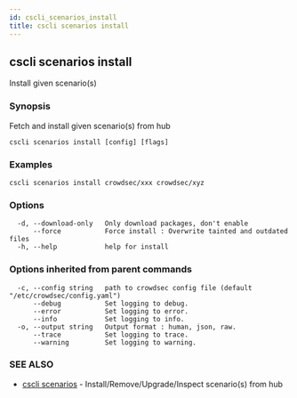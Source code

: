```yaml
---
id: cscli_scenarios_install
title: cscli scenarios install
---
```

## cscli scenarios install

Install given scenario(s)

### Synopsis

Fetch and install given scenario(s) from hub

```
cscli scenarios install [config] [flags]
```

### Examples

```
cscli scenarios install crowdsec/xxx crowdsec/xyz
```

### Options

```
  -d, --download-only   Only download packages, don't enable
      --force           Force install : Overwrite tainted and outdated files
  -h, --help            help for install
```

### Options inherited from parent commands

```
  -c, --config string   path to crowdsec config file (default "/etc/crowdsec/config.yaml")
      --debug           Set logging to debug.
      --error           Set logging to error.
      --info            Set logging to info.
  -o, --output string   Output format : human, json, raw.
      --trace           Set logging to trace.
      --warning         Set logging to warning.
```

### SEE ALSO

* [cscli scenarios](/docs/cscli/cscli_scenarios)	 - Install/Remove/Upgrade/Inspect scenario(s) from hub

